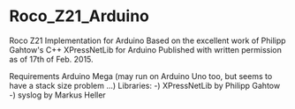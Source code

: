 # Roco_Z21_Arduino
Roco Z21 Implementation for Arduino
Based on the excellent work of Philipp Gahtow's C++ XPressNetLib for Arduino 
Published with written permission as of 17th of Feb. 2015.


Requirements
Arduino Mega (may run on Arduino Uno too, but seems to have a stack size problem ...)
Libraries:
-) XPressNetLib by Philipp Gahtow
-) syslog by Markus Heller

